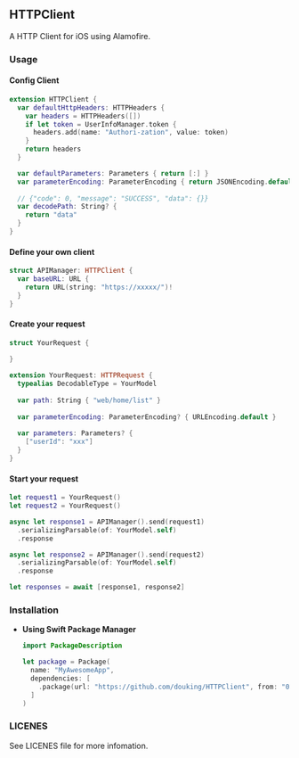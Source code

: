 ## HTTPClient

A HTTP Client for iOS using Alamofire.

### Usage

#### Config Client

```swift
extension HTTPClient {
  var defaultHttpHeaders: HTTPHeaders {
    var headers = HTTPHeaders([])
    if let token = UserInfoManager.token {
      headers.add(name: "Authori-zation", value: token)
    }
    return headers
  }

  var defaultParameters: Parameters { return [:] }
  var parameterEncoding: ParameterEncoding { return JSONEncoding.default }
  
  // {"code": 0, "message": "SUCCESS", "data": {}}
  var decodePath: String? {
    return "data"
  }
}
```

#### Define your own client

```swift
struct APIManager: HTTPClient {
  var baseURL: URL {
    return URL(string: "https://xxxxx/")!
  }
}
```

#### Create your request

```swift
struct YourRequest {
  
}

extension YourRequest: HTTPRequest {
  typealias DecodableType = YourModel
  
  var path: String { "web/home/list" }
  
  var parameterEncoding: ParameterEncoding? { URLEncoding.default }
  
  var parameters: Parameters? {
    ["userId": "xxx"]
  }
}
```

#### Start your request

```swift
let request1 = YourRequest()
let request2 = YourRequest()

async let response1 = APIManager().send(request1)
  .serializingParsable(of: YourModel.self)
  .response

async let response2 = APIManager().send(request2)
  .serializingParsable(of: YourModel.self)
  .response

let responses = await [response1, response2]
```

### Installation

- **Using Swift Package Manager**

  ```swift
  import PackageDescription

  let package = Package(
    name: "MyAwesomeApp",
    dependencies: [
      .package(url: "https://github.com/douking/HTTPClient", from: "0.1.0"),
    ]
  )
  ```

### LICENES

See LICENES file for more infomation.